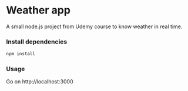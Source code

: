 # Weather app

A small node.js project from Udemy course to know weather in real time.

### Install dependencies
```sh
npm install
```

### Usage
Go on http://localhost:3000
